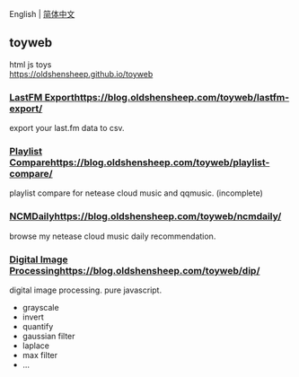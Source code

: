 English | [简体中文](./README.zh-CN.md)

## toyweb

html js toys  
<https://oldshensheep.github.io/toyweb>

### [LastFM Export](./lastfm-export)<https://blog.oldshensheep.com/toyweb/lastfm-export/>

export your last.fm data to csv.

### [Playlist Compare](./playlist-compare)<https://blog.oldshensheep.com/toyweb/playlist-compare/>

playlist compare for netease cloud music and qqmusic. (incomplete)

### [NCMDaily](./ncmdaily)<https://blog.oldshensheep.com/toyweb/ncmdaily/>

browse my netease cloud music daily recommendation.

### [Digital Image Processing](./dip)<https://blog.oldshensheep.com/toyweb/dip/>

digital image processing. pure javascript.

- grayscale
- invert
- quantify
- gaussian filter
- laplace
- max filter
- ...
